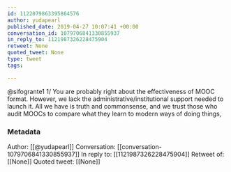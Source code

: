 ```yaml
---
id: 1122079863395864576
author: yudapearl
published_date: 2019-04-27 10:07:41 +00:00
conversation_id: 1079706841330855937
in_reply_to: 1121987326228475904
retweet: None
quoted_tweet: None
type: tweet
tags:

---
```


@sifogrante1 1/
You are probably right about the effectiveness of MOOC format. However, we lack the administrative/institutional support needed to launch it. All we have is truth and commonsense, and we trust those who audit MOOCs to compare what they learn to modern ways of doing things,

### Metadata

Author: [[@yudapearl]]
Conversation: [[conversation-1079706841330855937]]
In reply to: [[1121987326228475904]]
Retweet of: [[None]]
Quoted tweet: [[None]]
